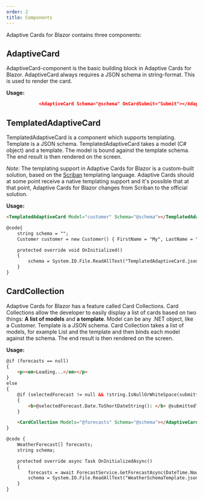 ```yaml
---
order: 2
title: Components
---
```


Adaptive Cards for Blazor contains three components:

## AdaptiveCard

AdaptiveCard-component is the basic building block in Adaptive Cards for Blazor. AdaptiveCard always requires a JSON schema in string-format. This is used to render the card. 

**Usage:**

```json {.line-numbers}
            <AdaptiveCard Schema="@schema" OnCardSubmit="Submit"></AdaptiveCard>
```

## TemplatedAdaptiveCard

TemplatedAdaptiveCard is a component which supports templating. Template is a JSON schema. TemplatedAdaptiveCard takes a model (C# object) and a template. The model is bound against the template schema. The end result is then rendered on the screen. 

*Note*: The templating support in Adaptive Cards for Blazor is a custom-built solution, based on the [Scriban](https://github.com/lunet-io/scriban) templating language. Adaptive Cards should at some point receive a native templating support and it's possible that at that point, Adaptive Cards for Blazor changes from Scriban to the official solution.

**Usage:**

```html {.line-numbers}
<TemplatedAdaptiveCard Model="customer" Schema="@schema"></TemplatedAdaptiveCard>

@code{
    string schema = "";
    Customer customer = new Customer() { FirstName = "My", LastName = "Name" };

    protected override void OnInitialized()
    {
        schema = System.IO.File.ReadAllText("TemplatedAdaptiveCard.json");
    }
}
```

## CardCollection

Adaptive Cards for Blazor has a feature called Card Collections. Card Collections allow the developer to easily display a list of cards based on two things: **A list of models** and **a template**. Model can be any .NET object, like a Customer. Template is a JSON schema. Card Collection takes a list of models, for example List<WeatherInfo> and the template and then binds each model against the schema. The end result is then rendered on the screen. 

**Usage:**

```html {.line-numbers}
@if (forecasts == null)
{
    <p><em>Loading...</em></p>
}
else
{
    @if (selectedForecast != null && !string.IsNullOrWhiteSpace(submittedTo))
    {
        <b>@selectedForecast.Date.ToShortDateString(): </b> @submittedTo
    }

    <CardCollection Models="@forecasts" Schema="@schema"></AdaptiveCards>
}

@code {
    WeatherForecast[] forecasts;
    string schema;

    protected override async Task OnInitializedAsync()
    {
        forecasts = await ForecastService.GetForecastAsync(DateTime.Now);
        schema = System.IO.File.ReadAllText("WeatherSchemaTemplate.json");
    }
}
```